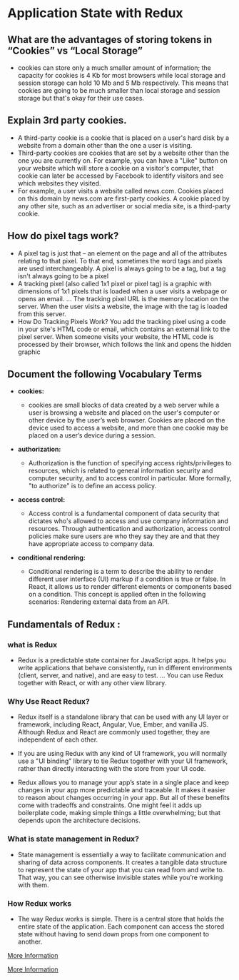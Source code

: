 # Application State with Redux


## What are the advantages of storing tokens in “Cookies” vs “Local Storage”
  - cookies can store only a much smaller amount of information; the capacity for cookies is 4 Kb for most browsers while local storage and session storage can hold 10 Mb and 5 Mb respectively. This means that cookies are going to be much smaller than local storage and session storage but that's okay for their use cases.

## Explain 3rd party cookies.
  - A third-party cookie is a cookie that is placed on a user's hard disk by a website from a domain other than the one a user is visiting.
  - Third-party cookies are cookies that are set by a website other than the one you are currently on. For example, you can have a "Like" button on your website which will store a cookie on a visitor's computer, that cookie can later be accessed by Facebook to identify visitors and see which websites they visited.
  - For example, a user visits a website called news.com. Cookies placed on this domain by news.com are first-party cookies. A cookie placed by any other site, such as an advertiser or social media site, is a third-party cookie.

## How do pixel tags work?
  - A pixel tag is just that – an element on the page and all of the attributes relating to that pixel. To that end, sometimes the word tags and pixels are used interchangeably. A pixel is always going to be a tag, but a tag isn't always going to be a pixel
  - A tracking pixel (also called 1x1 pixel or pixel tag) is a graphic with dimensions of 1x1 pixels that is loaded when a user visits a webpage or opens an email. ... The tracking pixel URL is the memory location on the server. When the user visits a website, the image with the tag is loaded from this server.
  - How Do Tracking Pixels Work? You add the tracking pixel using a code in your site's HTML code or email, which contains an external link to the pixel server. When someone visits your website, the HTML code is processed by their browser, which follows the link and opens the hidden graphic


## Document the following Vocabulary Terms
  - **cookies:**
     -  cookies  are small blocks of data created by a web server while a user is browsing a website and placed on the user's computer or other device by the user’s web browser. Cookies are placed on the device used to access a website, and more than one cookie may be placed on a user’s device during a session.
  - **authorization:**
     - Authorization is the function of specifying access rights/privileges to resources, which is related to general information security and computer security, and to access control in particular. More formally, "to authorize" is to define an access policy.

  - **access control:**
     - Access control is a fundamental component of data security that dictates who's allowed to access and use company information and resources. Through authentication and authorization, access control policies make sure users are who they say they are and that they have appropriate access to company data.

  - **conditional rendering:** 
     - Conditional rendering is a term to describe the ability to render different user interface (UI) markup if a condition is true or false. In React, it allows us to render different elements or components based on a condition. This concept is applied often in the following scenarios: Rendering external data from an API.


## Fundamentals of Redux :
### what is Redux
  - Redux is a predictable state container for JavaScript apps. It helps you write applications that behave consistently, run in different environments (client, server, and native), and are easy to test. ... You can use Redux together with React, or with any other view library.

### Why Use React Redux?
  - Redux itself is a standalone library that can be used with any UI layer or framework, including React, Angular, Vue, Ember, and vanilla JS. Although Redux and React are commonly used together, they are independent of each other.

  - If you are using Redux with any kind of UI framework, you will normally use a "UI binding" library to tie Redux together with your UI framework, rather than directly interacting with the store from your UI code.


  - Redux allows you to manage your app’s state in a single place and keep changes in your app more predictable and traceable. It makes it easier to reason about changes occurring in your app. But all of these benefits come with tradeoffs and constraints. One might feel it adds up boilerplate code, making simple things a little overwhelming; but that depends upon the architecture decisions.


### What is state management in Redux?
  - State management is essentially a way to facilitate communication and sharing of data across components. It creates a tangible data structure to represent the state of your app that you can read from and write to. That way, you can see otherwise invisible states while you’re working with them.


### How Redux works
  - The way Redux works is simple. There is a central store that holds the entire state of the application. Each component can access the stored state without having to send down props from one component to another.


[More Information](https://blog.logrocket.com/why-use-redux-reasons-with-clear-examples-d21bffd5835/)


[More Information](https://egghead.io/courses/getting-started-with-redux)


